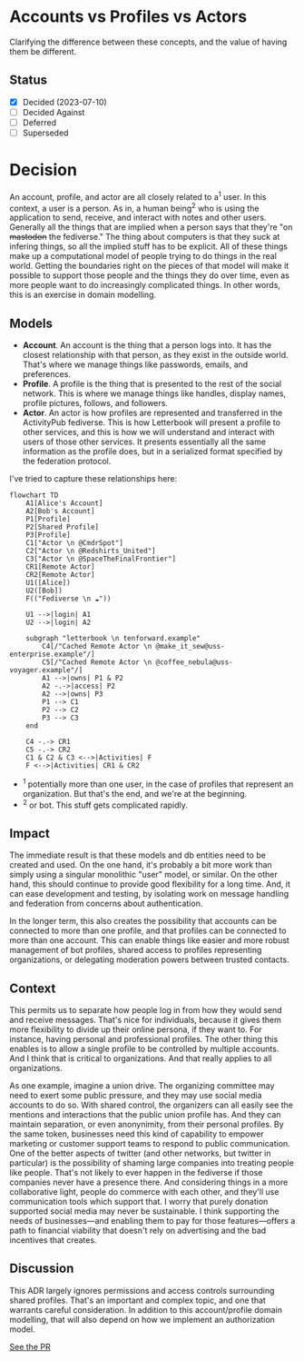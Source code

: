 # Accounts vs Profiles vs Actors

Clarifying the difference between these concepts, and the value of having them be different.

## Status

- [x] Decided (2023-07-10)
- [ ] Decided Against
- [ ] Deferred
- [ ] Superseded

# Decision

An account, profile, and actor are all closely related to a<sup>1</sup> user. In this context, a user is a person. As in, a human being<sup>2</sup> who is using the application to send, receive, and interact with notes and other users. Generally all the things that are implied when a person says that they're "on ~~mastodon~~ the fediverse." The thing about computers is that they suck at infering things, so all the implied stuff has to be explicit. All of these things make up a computational model of people trying to do things in the real world. Getting the boundaries right on the pieces of that model will make it possible to support those people and the things they do over time, even as more people want to do increasingly complicated things. In other words, this is an exercise in domain modelling.

## Models

* **Account**. An account is the thing that a person logs into. It has the closest relationship with that person, as they exist in the outside world. That's where we manage things like passwords, emails, and preferences.
* **Profile**. A profile is the thing that is presented to the rest of the social network. This is where we manage things like handles, display names, profile pictures, follows, and followers.
* **Actor**. An actor is how profiles are represented and transferred in the ActivityPub fediverse. This is how Letterbook will present a profile to other services, and this is how we will understand and interact with users of those other services. It presents essentially all the same information as the profile does, but in a serialized format specified by the federation protocol.

I've tried to capture these relationships here:
```mermaid
flowchart TD
    A1[Alice's Account]
    A2[Bob's Account]
    P1[Profile]
    P2[Shared Profile]
    P3[Profile]
    C1["Actor \n @CmdrSpot"]
    C2["Actor \n @Redshirts_United"]
    C3["Actor \n @SpaceTheFinalFrontier"]
    CR1[Remote Actor]
    CR2[Remote Actor]
    U1([Alice])
    U2([Bob])
    F(("Fediverse \n ☁️"))

    U1 -->|login| A1
    U2 -->|login| A2

    subgraph "letterbook \n tenforward.example"
        C4[/"Cached Remote Actor \n @make_it_sew@uss-enterprise.example"/]
        C5[/"Cached Remote Actor \n @coffee_nebula@uss-voyager.example"/]
        A1 -->|owns| P1 & P2
        A2 -.->|access| P2
        A2 -->|owns| P3
        P1 --> C1
        P2 --> C2
        P3 --> C3    
    end

    C4 -.-> CR1
    C5 -.-> CR2
    C1 & C2 & C3 <-->|Activities| F
    F <-->|Activities| CR1 & CR2
```

* <sup>1</sup> potentially more than one user, in the case of profiles that represent an organization. But that's the end, and we're at the beginning.
* <sup>2</sup> or bot. This stuff gets complicated rapidly.

## Impact

The immediate result is that these models and db entities need to be created and used. On the one hand, it's probably a bit more work than simply using a singular monolithic "user" model, or similar. On the other hand, this should continue to provide good flexibility for a long time. And, it can ease development and testing, by isolating work on message handling and federation from concerns about authentication.

In the longer term, this also creates the possibility that accounts can be connected to more than one profile, and that profiles can be connected to more than one account. This can enable things like easier and more robust management of bot profiles, shared access to profiles representing organizations, or delegating moderation powers between trusted contacts.

## Context

This permits us to separate how people log in from how they would send and receive messages. That's nice for individuals, because it gives them more flexibility to divide up their online persona, if they want to. For instance, having personal and professional profiles. The other thing this enables is to allow a single profile to be controlled by multiple accounts. And I think that is critical to organizations. And that really applies to all organizations.

As one example, imagine a union drive. The organizing committee may need to exert some public pressure, and they may use social media accounts to do so. With shared control, the organizers can all easily see the mentions and interactions that the public union profile has. And they can maintain separation, or even anonynimity, from their personal profiles. By the same token, businesses need this kind of capability to empower marketing or customer support teams to respond to public communication. One of the better aspects of twitter (and other networks, but twitter in particular) is the possibility of shaming large companies into treating people like people. That's not likely to ever happen in the fediverse if those companies never have a presence there. And considering things in a more collaborative light, people do commerce with each other, and they'll use communication tools which support that. I worry that purely donation supported social media may never be sustainable. I think supporting the needs of businesses—and enabling them to pay for those features—offers a path to financial viability that doesn't rely on advertising and the bad incentives that creates.

## Discussion

This ADR largely ignores permissions and access controls surrounding shared profiles. That's an important and complex topic, and one that warrants careful consideration. In addition to this account/profile domain modelling, that will also depend on how we implement an authorization model.

[See the PR](https://github.com/Letterbook/Letterbook/pull/37/files)
